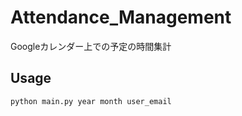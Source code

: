 # Attendance_Management
Googleカレンダー上での予定の時間集計

## Usage
```
python main.py year month user_email
```

